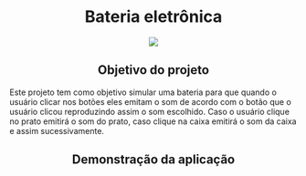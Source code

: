 <h1 align="center">Bateria eletrônica</h1>

<p align="center">
<img src="https://img.shields.io/badge/Status-Conclu%C3%ADdo-brightgreen"/>
</p>

<h2 align="center"> 
    Objetivo do projeto
</h2>

Este projeto tem como objetivo simular uma bateria para que quando o usuário clicar nos botões eles emitam o som de acordo com o botão que o usuário clicou reproduzindo assim o som escolhido.
Caso o usuário clique no prato emitirá o som do prato, caso clique na caixa emitirá o som da caixa e assim sucessivamente.<br>

<h2 align="center"> 
    Demonstração da aplicação
  
  


